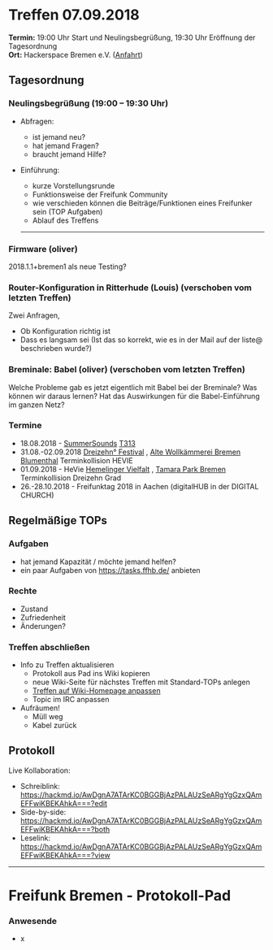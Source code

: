# Treffen 07.09.2018

**Termin:** 19:00 Uhr Start und Neulingsbegrüßung, 19:30 Uhr Eröffnung der Tagesordnung  
**Ort:** Hackerspace Bremen e.V. ([Anfahrt](https://www.hackerspace-bremen.de/anfahrt/))

## Tagesordnung
### Neulingsbegrüßung (19:00 – 19:30 Uhr)
- Abfragen:
    - ist jemand neu?
    - hat jemand Fragen?
    - braucht jemand Hilfe?
- Einführung:
    - kurze Vorstellungsrunde
    - Funktionsweise der Freifunk Community
    - wie verschieden können die Beiträge/Funktionen eines Freifunker sein (TOP Aufgaben)
    - Ablauf des Treffens

	---

### Firmware (oliver)
2018.1.1+bremen1 als neue Testing?

### Router-Konfiguration in Ritterhude (Louis) (verschoben vom letzten Treffen)
Zwei Anfragen,
- Ob Konfiguration richtig ist
- Dass es langsam sei (Ist das so korrekt, wie es in der Mail auf der liste@ beschrieben wurde?)

### Breminale: Babel (oliver) (verschoben vom letzten Treffen)
Welche Probleme gab es jetzt eigentlich mit Babel bei der Breminale? Was können wir daraus lernen? Hat das Auswirkungen für die Babel-Einführung im ganzen Netz?


### Termine
- 18.08.2018 - [SummerSounds](https://summersounds.de/) [T313](https://tasks.ffhb.de/T313)
- 31.08.-02.09.2018 [Dreizehn° Festival](https://dreizehngradfestival.de/) , [Alte Wollkämmerei Bremen Blumenthal](https://www.google.de/maps/place/Alte+Wollk%C3%A4mmerei+%2F+%22Polizei-Revier%22/@53.1812079,8.5770982,17z/data=!4m5!3m4!1s0x47b6d370c338bec9:0x32377484de300c5e!8m2!3d53.18106!4d8.57845) Terminkollision HEVIE
- 01.09.2018 - HeVie [Hemelinger Vielfalt](https://www.hevie-bremen.de/) , [Tamara Park Bremen](https://www.google.de/maps/place/Tamra-Hemelingen-Park/@53.0588478,8.8881641,17z/data=!3m1!4b1!4m5!3m4!1s0x47b1277d867780dd:0x1a409525ac9cf6c5!8m2!3d53.0588478!4d8.8903528) Terminkollision Dreizehn Grad
- 26.-28.10.2018  - Freifunktag 2018 in Aachen (digitalHUB in der DIGITAL CHURCH)


## Regelmäßige TOPs

### Aufgaben
- hat jemand Kapazität / möchte jemand helfen?
- ein paar Aufgaben von https://tasks.ffhb.de/ anbieten

### Rechte
- Zustand
- Zufriedenheit
- Änderungen?

### Treffen abschließen
- Info zu Treffen aktualisieren
  - Protokoll aus Pad ins Wiki kopieren
  - neue Wiki-Seite für nächstes Treffen mit Standard-TOPs anlegen
  - [Treffen auf Wiki-Homepage anpassen](Home)
  - Topic im IRC anpassen
- Aufräumen!
  - Müll weg
  - Kabel zurück


## Protokoll
Live Kollaboration:
- Schreiblink: https://hackmd.io/AwDgnA7ATArKC0BGGBjAzPALAUzSeARgYgGzxQAmEFFwiKBEKAhkA===?edit
- Side-by-side: https://hackmd.io/AwDgnA7ATArKC0BGGBjAzPALAUzSeARgYgGzxQAmEFFwiKBEKAhkA===?both
- Leselink: https://hackmd.io/AwDgnA7ATArKC0BGGBjAzPALAUzSeARgYgGzxQAmEFFwiKBEKAhkA===?view

---

# Freifunk Bremen - Protokoll-Pad

<!--
## Protokoll-Anleitung
- erst ab "### Anwesende" kopieren und ins Wiki übertragen!
Unten anfügen und bestehendes "### Anwesende" überschreiben  
- Termine bitte nicht ins Protokoll, sondern darüber in der Tagesordnung vermerken, sonst ist es doppelt
-->

### Anwesende
- x
